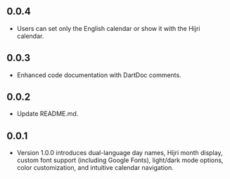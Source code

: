 ## 0.0.4

* Users can set only the English calendar or show it with the Hijri calendar.

## 0.0.3

* Enhanced code documentation with DartDoc comments.

## 0.0.2

* Update README.md.

## 0.0.1

* Version 1.0.0 introduces dual-language day names, Hijri month display, custom font support (including Google Fonts), light/dark mode options, color customization, and intuitive calendar navigation.